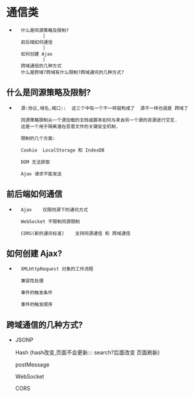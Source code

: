 #   通信类
*       什么是同源策略及限制?
                |
        前后端如何通信
                |
        如何创建 Ajax
                |
        跨域通信的几种方式
        什么是跨域?跨域有什么限制?跨域通讯的几种方式?


##  什么是同源策略及限制?

*       源:协议,域名,端口::  这三个中有一个不一样就构成了  源不一样也就是 跨域了

        同源策略限制从一个源加载的文档或脚本如何与来自另一个源的资源进行交互.
        这是一个用于隔离潜在恶意文件的关键安全机制.

        限制的几个方面:

        Cookie  LocalStorage 和 IndexDB

        DOM 无法获取

        Ajax 请求不能发送

##  前后端如何通信

*       Ajax    仅限同源下的通讯方式

        WebSocket 不限制同源限制

        CORS(新的通讯标准)    支持同源通信 和 跨域通信


##  如何创建 Ajax?

*       XMLHttpRequest 对象的工作流程

        兼容性处理

        事件的触发条件

        事件的触发顺序

##  跨域通信的几种方式?

*   JSONP

    Hash  (hash改变,页面不会更新:::  search?后面改变 页面刷新)

    postMessage

    WebSocket

    CORS